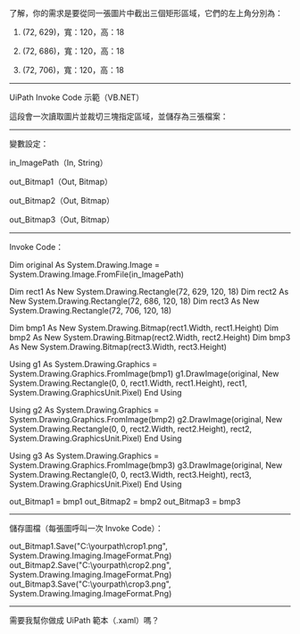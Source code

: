 了解，你的需求是要從同一張圖片中截出三個矩形區域，它們的左上角分別為：

1. (72, 629)，寬：120，高：18


2. (72, 686)，寬：120，高：18


3. (72, 706)，寬：120，高：18




---

UiPath Invoke Code 示範（VB.NET）

這段會一次讀取圖片並裁切三塊指定區域，並儲存為三張檔案：


---

變數設定：

in_ImagePath（In, String）

out_Bitmap1（Out, Bitmap）

out_Bitmap2（Out, Bitmap）

out_Bitmap3（Out, Bitmap）



---

Invoke Code：

Dim original As System.Drawing.Image = System.Drawing.Image.FromFile(in_ImagePath)

Dim rect1 As New System.Drawing.Rectangle(72, 629, 120, 18)
Dim rect2 As New System.Drawing.Rectangle(72, 686, 120, 18)
Dim rect3 As New System.Drawing.Rectangle(72, 706, 120, 18)

Dim bmp1 As New System.Drawing.Bitmap(rect1.Width, rect1.Height)
Dim bmp2 As New System.Drawing.Bitmap(rect2.Width, rect2.Height)
Dim bmp3 As New System.Drawing.Bitmap(rect3.Width, rect3.Height)

Using g1 As System.Drawing.Graphics = System.Drawing.Graphics.FromImage(bmp1)
    g1.DrawImage(original, New System.Drawing.Rectangle(0, 0, rect1.Width, rect1.Height), rect1, System.Drawing.GraphicsUnit.Pixel)
End Using

Using g2 As System.Drawing.Graphics = System.Drawing.Graphics.FromImage(bmp2)
    g2.DrawImage(original, New System.Drawing.Rectangle(0, 0, rect2.Width, rect2.Height), rect2, System.Drawing.GraphicsUnit.Pixel)
End Using

Using g3 As System.Drawing.Graphics = System.Drawing.Graphics.FromImage(bmp3)
    g3.DrawImage(original, New System.Drawing.Rectangle(0, 0, rect3.Width, rect3.Height), rect3, System.Drawing.GraphicsUnit.Pixel)
End Using

out_Bitmap1 = bmp1
out_Bitmap2 = bmp2
out_Bitmap3 = bmp3


---

儲存圖檔（每張圖呼叫一次 Invoke Code）：

out_Bitmap1.Save("C:\yourpath\crop1.png", System.Drawing.Imaging.ImageFormat.Png)
out_Bitmap2.Save("C:\yourpath\crop2.png", System.Drawing.Imaging.ImageFormat.Png)
out_Bitmap3.Save("C:\yourpath\crop3.png", System.Drawing.Imaging.ImageFormat.Png)


---

需要我幫你做成 UiPath 範本（.xaml）嗎？

